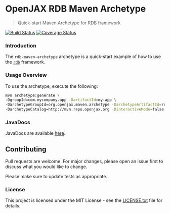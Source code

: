 # OpenJAX RDB Maven Archetype

> Quick-start Maven Archetype for RDB framework

[![Build Status](https://travis-ci.org/openjax/rdb.png)](https://travis-ci.org/openjax/rdb)
[![Coverage Status](https://coveralls.io/repos/github/openjax/rdb/badge.svg)](https://coveralls.io/github/openjax/rdb)

### Introduction

The `rdb-maven-archetype` archetype is a quick-start example of how to use the [`rdb`][rdb] framework.

### Usage Overview

To use the archetype, execute the following:

  ```bash
  mvn archetype:generate \
  -DgroupId=com.mycompany.app -DartifactId=my-app \
  -DarchetypeGroupId=org.openjax.maven.archetype -DarchetypeArtifactId=rdb-maven-archetype \
  -DarchetypeCatalog=http://mvn.repo.openjax.org -DinteractiveMode=false
  ```

### JavaDocs

JavaDocs are available [here](https://rdb.openjax.org/apidocs/).

## Contributing

Pull requests are welcome. For major changes, please open an issue first to discuss what you would like to change.

Please make sure to update tests as appropriate.

### License

This project is licensed under the MIT License - see the [LICENSE.txt](LICENSE.txt) file for details.

[mvn-archetype]: https://img.shields.io/badge/mvn-archetype-yellow.svg
[rdb]: /